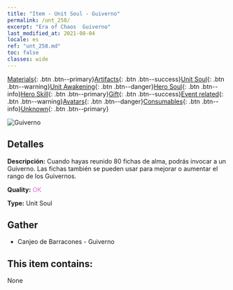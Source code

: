 ```yaml
---
title: "Item - Unit Soul - Guiverno"
permalink: /unt_258/
excerpt: "Era of Chaos  Guiverno"
last_modified_at: 2021-08-04
locale: es
ref: "unt_258.md"
toc: false
classes: wide
---
```

 [Materials](/ItemsES/){: .btn .btn--primary}[Artifacts](/ItemsES/Artifacts/){: .btn .btn--success}[Unit Soul](/ItemsES/UnitSoul/){: .btn .btn--warning}[Unit Awakening](/ItemsES/UnitAwakening/){: .btn .btn--danger}[Hero Soul](/ItemsES/HeroSoul/){: .btn .btn--info}[Hero Skill](/ItemsES/HeroSkill/){: .btn .btn--primary}[Gift](/ItemsES/Gift/){: .btn .btn--success}[Event related](/ItemsES/Events/){: .btn .btn--warning}[Avatars](/ItemsES/Avatars/){: .btn .btn--danger}[Consumables](/ItemsES/Consumables/){: .btn .btn--info}[Unknown](/ItemsES/Unknown/){: .btn .btn--primary}

 ![Guiverno](/images/u/ti_feilong.jpg)

## Detalles
 **Descripción:** Cuando hayas reunido 80 fichas de alma, podrás invocar a un Guiverno. Las fichas también se pueden usar para mejorar o aumentar el rango de los Guivernos.

 **Quality:** <span style="color: #DA70D6">OK</span>

 **Type:** Unit Soul

## Gather

*    Canjeo de Barracones - Guiverno 

## This item contains:

  None

